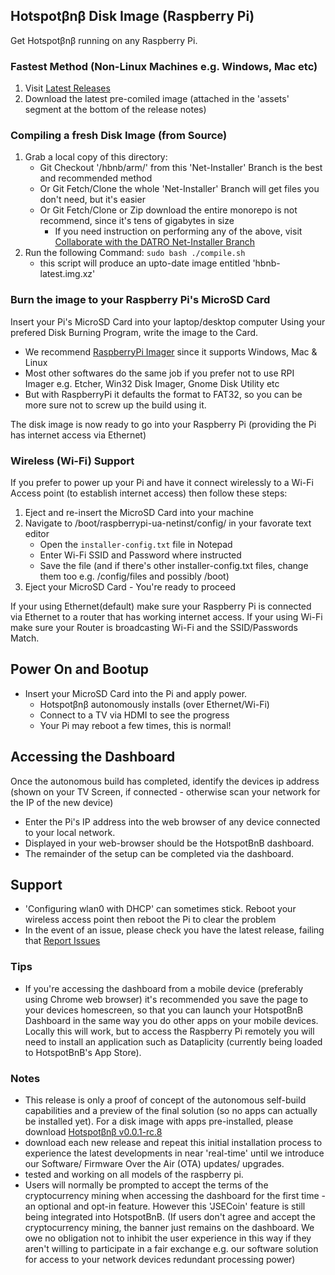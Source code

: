 ## Hotspotβnβ Disk Image (Raspberry Pi)

Get Hotspotβnβ running on any Raspberry Pi.

### Fastest Method (Non-Linux Machines e.g. Windows, Mac etc)
1. Visit [Latest Releases](https://github.com/unclehowell/datro/releases/ "DATRO Net-Installer Latest Release") 
2. Download the latest pre-comiled image (attached in the 'assets' segment at the bottom of the release notes)  

### Compiling a fresh Disk Image (from Source)
1. Grab a local copy of this directory:
   - Git Checkout '/hbnb/arm/' from this 'Net-Installer' Branch is the best and recommended method
   - Or Git Fetch/Clone the whole 'Net-Installer' Branch will get files you don't need, but it's easier
   - Or Git Fetch/Clone or Zip download the entire monorepo is not recommend, since it's tens of gigabytes in size
        - If you need instruction on performing any of the above, visit [Collaborate with the DATRO Net-Installer Branch](https://github.com/unclehowell/datro/blob/net-installer/COLLABORATE.md "Collaborate with the DATRO Net-Installer Branch")
2. Run the following Command: `sudo bash ./compile.sh` 
     - this script will produce an upto-date image entitled 'hbnb-latest.img.xz'

### Burn the image to your Raspberry Pi's MicroSD Card 

Insert your Pi's MicroSD Card into your laptop/desktop computer
Using your prefered Disk Burning Program, write the image to the Card.

* We recommend [RaspberryPi Imager](https://www.raspberrypi.org/software/ "RaspberryPi Imager") since it supports Windows, Mac & Linux
* Most other softwares do the same job if you prefer not to use RPI Imager e.g. Etcher, Win32 Disk Imager, Gnome Disk Utility etc
* But with RaspberryPi it defaults the format to FAT32, so you can be more sure not to screw up the build using it. 

The disk image is now ready to go into your Raspberry Pi (providing the Pi has internet access via Ethernet)

### Wireless (Wi-Fi) Support

If you prefer to power up your Pi and have it connect wirelessly to a Wi-Fi Access point (to establish internet access) then follow these steps:
1. Eject and re-insert the MicroSD Card into your machine
2. Navigate to /boot/raspberrypi-ua-netinst/config/ in your favorate text editor
   - Open the `installer-config.txt` file in Notepad
   - Enter Wi-Fi SSID and Password where instructed
   - Save the file (and if there's other installer-config.txt files, change them too e.g. /config/files and possibly /boot)
3. Eject your MicroSD Card - You're ready to proceed 

If your using Ethernet(default) make sure your Raspberry Pi is connected via Ethernet to a router that has working internet access.
If your using Wi-Fi make sure your Router is broadcasting Wi-Fi and the SSID/Passwords Match. 

## Power On and Bootup
   - Insert your MicroSD Card into the Pi and apply power. 
      - Hotspotβnβ autonomously installs (over Ethernet/Wi-Fi)
      - Connect to a TV via HDMI to see the progress
      - Your Pi may reboot a few times, this is normal! 

## Accessing the Dashboard
Once the autonomous build has completed, identify the devices ip address 
(shown on your TV Screen, if connected - otherwise scan your network for the IP of the new device) 
   - Enter the Pi's IP address into the web browser of any device connected to your local network. 
   - Displayed in your web-browser should be the HotspotBnB dashboard.
   - The remainder of the setup can be completed via the dashboard. 

## Support
 - 'Configuring wlan0 with DHCP' can sometimes stick. Reboot your wireless access point then reboot the Pi to clear the problem
 - In the event of an issue, please check you have the latest release, failing that [Report Issues](https://github.com/unclehowell/datro/issues "Report Issues")

### Tips 
 - If you're accessing the dashboard from a mobile device (preferably using Chrome web browser) it's recommended you save the page to your devices homescreen, so that you can launch your HotspotBnB Dashboard in the same way you do other apps on your mobile devices.  Locally this will work, but to access the Raspberry Pi remotely you will need to install an application such as Dataplicity (currently being loaded to HotspotBnB's App Store). 

### Notes 
 - This release is only a proof of concept of the autonomous self-build capabilities and a preview of the final solution (so no apps can actually be installed yet). For a disk image with apps pre-installed, please download [Hotspotβnβ v0.0.1-rc.8](https://mega.nz/#!ZCAziaQb!P4r2FrkY0-bQnDqThiQkY0Da0ORtguYO2tCnO3CO_Ec "Hotspotβnβ v0.0.1-rc.8") 
 - download each new release and repeat this initial installation process to experience the latest developments in near 'real-time' until we introduce our Software/ Firmware Over the Air (OTA) updates/ upgrades. 
 - tested and working on all models of the raspberry pi. 
 - Users will normally be prompted to accept the terms of the cryptocurrency mining when accessing the dashboard for the first time - an optional and opt-in feature. However this 'JSECoin' feature is still being integrated into HotspotBnB. (If users don't agree and accept the cryptocurrency mining, the banner just remains on the dashboard. We owe no obligation not to inhibit the user experience in this way if they aren't willing to participate in a fair exchange e.g. our software solution for access to your network devices redundant processing power)




